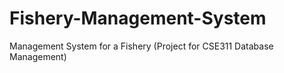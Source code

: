 # Fishery-Management-System
Management System for a Fishery (Project for CSE311 Database Management)
